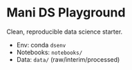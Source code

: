 # Mani DS Playground
Clean, reproducible data science starter.
- Env: conda `dsenv`
- Notebooks: `notebooks/`
- Data: `data/` (raw/interim/processed)

